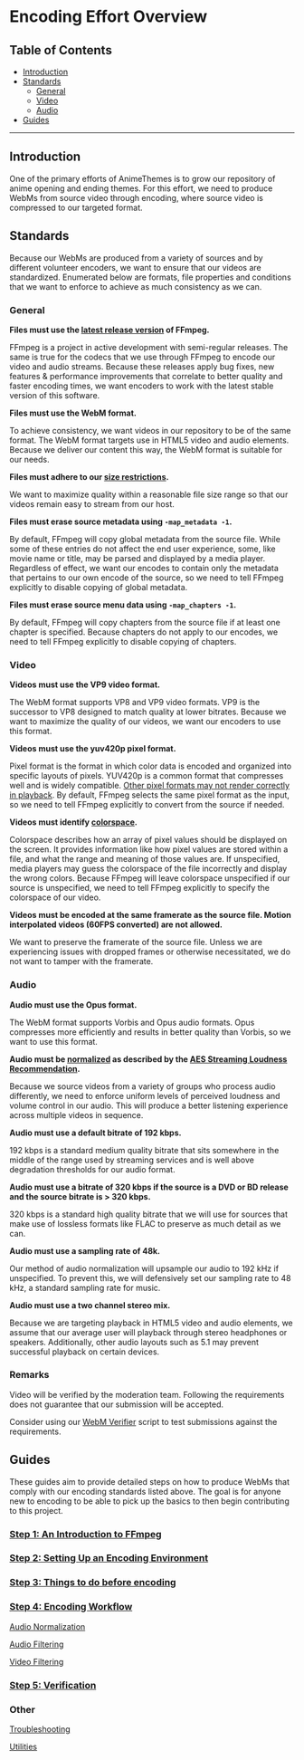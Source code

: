 # Encoding Effort Overview

## Table of Contents

* [Introduction](#introduction)
* [Standards](#standards)
  * [General](#general)
  * [Video](#video)
  * [Audio](#audio)
* [Guides](#guides)

---

## Introduction

One of the primary efforts of AnimeThemes is to grow our repository of anime opening and ending themes. For this effort, we need to produce WebMs from source video through encoding, where source video is compressed to our targeted format.

## Standards

Because our WebMs are produced from a variety of sources and by different volunteer encoders, we want to ensure that our videos are standardized. Enumerated below are formats, file properties and conditions that we want to enforce to achieve as much consistency as we can.

### General

**Files must use the [latest release version](https://www.gyan.dev/ffmpeg/builds/) of FFmpeg.**

FFmpeg is a project in active development with semi-regular releases. The same is true for the codecs that we use through FFmpeg to encode our video and audio streams. Because these releases apply bug fixes, new features & performance improvements that correlate to better quality and faster encoding times, we want encoders to work with the latest stable version of this software.

**Files must use the WebM format.**

To achieve consistency, we want videos in our repository to be of the same format. The WebM format targets use in HTML5 video and audio elements. Because we deliver our content this way, the WebM format is suitable for our needs.

**Files must adhere to our [size restrictions](/guidelines#maintain-a-balance-between-video-quality-and-file-size).**

We want to maximize quality within a reasonable file size range so that our videos remain easy to stream from our host.

**Files must erase source metadata using `-map_metadata -1`.**

By default, FFmpeg will copy global metadata from the source file. While some of these entries do not affect the end user experience, some, like movie name or title, may be parsed and displayed by a media player. Regardless of effect, we want our encodes to contain only the metadata that pertains to our own encode of the source, so we need to tell FFmpeg explicitly to disable copying of global metadata.

**Files must erase source menu data using `-map_chapters -1`.**

By default, FFmpeg will copy chapters from the source file if at least one chapter is specified. Because chapters do not apply to our encodes, we need to tell FFmpeg explicitly to disable copying of chapters.

### Video

**Videos must use the VP9 video format.**

The WebM format supports VP8 and VP9 video formats. VP9 is the successor to VP8 designed to match quality at lower bitrates. Because we want to maximize the quality of our videos, we want our encoders to use this format.

**Videos must use the yuv420p pixel format.**

Pixel format is the format in which color data is encoded and organized into specific layouts of pixels. YUV420p is a common format that compresses well and is widely compatible. [Other pixel formats may not render correctly in playback](https://i.imgur.com/loPjhGL.jpg). By default, FFmpeg selects the same pixel format as the input, so we need to tell FFmpeg explicitly to convert from the source if needed.

**Videos must identify [colorspace](/encoding/colorspace).**

Colorspace describes how an array of pixel values should be displayed on the screen. It provides information like how pixel values are stored within a file, and what the range and meaning of those values are. If unspecified, media players may guess the colorspace of the file incorrectly and display the wrong colors. Because FFmpeg will leave colorspace unspecified if our source is unspecified, we need to tell FFmpeg explicitly to specify the colorspace of our video.

**Videos must be encoded at the same framerate as the source file. Motion interpolated videos (60FPS converted) are not allowed.**

We want to preserve the framerate of the source file. Unless we are experiencing issues with dropped frames or otherwise necessitated, we do not want to tamper with the framerate.

### Audio

**Audio must use the Opus format.**

The WebM format supports Vorbis and Opus audio formats. Opus compresses more efficiently and results in better quality than Vorbis, so we want to use this format.

**Audio must be [normalized](/encoding/audio_normalization) as described by the [AES Streaming Loudness Recommendation](http://www.aes.org/technical/documents/AESTD1004_1_15_10.pdf).**

Because we source videos from a variety of groups who process audio differently, we need to enforce uniform levels of perceived loudness and volume control in our audio. This will produce a better listening experience across multiple videos in sequence.

**Audio must use a default bitrate of 192 kbps.**

192 kbps is a standard medium quality bitrate that sits somewhere in the middle of the range used by streaming services and is well above degradation thresholds for our audio format.

**Audio must use a bitrate of 320 kbps if the source is a DVD or BD release and the source bitrate is > 320 kbps.**

320 kbps is a standard high quality bitrate that we will use for sources that make use of lossless formats like FLAC to preserve as much detail as we can.

**Audio must use a sampling rate of 48k.**

Our method of audio normalization will upsample our audio to 192 kHz if unspecified. To prevent this, we will defensively set our sampling rate to 48 kHz, a standard sampling rate for music.

**Audio must use a two channel stereo mix.**

Because we are targeting playback in HTML5 video and audio elements, we assume that our average user will playback through stereo headphones or speakers. Additionally, other audio layouts such as 5.1 may prevent successful playback on certain devices.

### Remarks

Video will be verified by the moderation team. Following the requirements does not guarantee that our submission will be accepted.

Consider using our [WebM Verifier](/encoding/utilities#animethemes-webm-verifier) script to test submissions against the requirements.

## Guides

These guides aim to provide detailed steps on how to produce WebMs that comply with our encoding standards listed above. The goal is for anyone new to encoding to be able to pick up the basics to then begin contributing to this project.

### [Step 1: An Introduction to FFmpeg](/encoding/ffmpeg/)

### [Step 2: Setting Up an Encoding Environment](/encoding/setup)

### [Step 3: Things to do before encoding](/encoding/prereqs)

### [Step 4: Encoding Workflow](/encoding/workflow)

[Audio Normalization](/encoding/audio_normalization)

[Audio Filtering](/encoding/audio_filtering)

[Video Filtering](/encoding/video_filtering)

### [Step 5: Verification](/encoding/verification)

### Other

[Troubleshooting](/encoding/troubleshooting)

[Utilities](/encoding/utilities)
